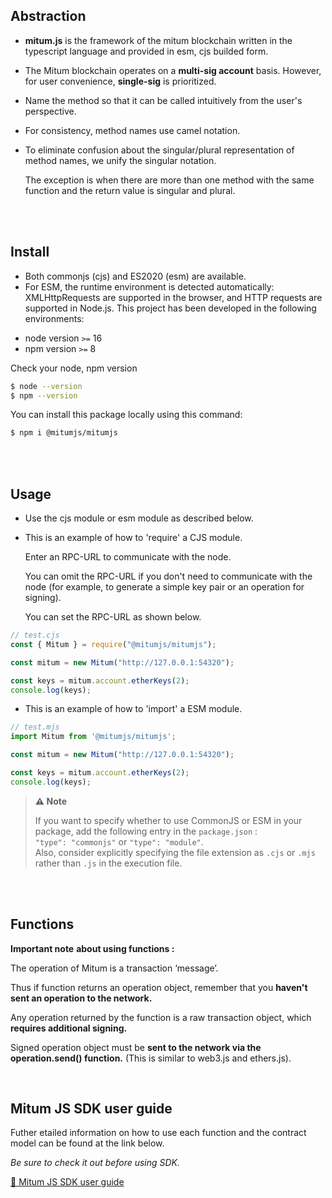 ## Abstraction
- __mitum.js__ is the framework of the mitum blockchain written in the typescript language and provided in esm, cjs builded form.
- The Mitum blockchain operates on a __multi-sig account__ basis. However, for user convenience, __single-sig__ is prioritized.
- Name the method so that it can be called intuitively from the user's perspective.
- For consistency, method names use camel notation.
- To eliminate confusion about the singular/plural representation of method names, we unify the singular notation.
    
    The exception is when there are more than one method with the same function and the return value is singular and plural.
    
</br> 

</br> 

## **Install**    
- Both commonjs (cjs) and ES2020 (esm) are available.
- For ESM, the runtime environment is detected automatically: XMLHttpRequests are supported in the browser, and HTTP requests are supported in Node.js.
This project has been developed in the following environments:
* node version <code>>=</code> 16
* npm version <code>>=</code> 8

Check your node, npm version
```bash
$ node --version
$ npm --version
```

You can install this package locally using this command:

```bash
$ npm i @mitumjs/mitumjs
```

</br> 

</br> 

## Usage
- Use the cjs module or esm module as described below.

- This is an example of how to 'require' a CJS module.
    
    Enter an RPC-URL to communicate with the node.
    
    You can omit the RPC-URL if you don't need to communicate with the node (for example, to generate a simple key pair or an operation for signing).
    
    You can set the RPC-URL as shown below.

```jsx
// test.cjs
const { Mitum } = require("@mitumjs/mitumjs");

const mitum = new Mitum("http://127.0.0.1:54320");

const keys = mitum.account.etherKeys(2);
console.log(keys);
```

- This is an example of how to 'import' a ESM module.

```jsx
// test.mjs
import Mitum from '@mitumjs/mitumjs';

const mitum = new Mitum("http://127.0.0.1:54320");

const keys = mitum.account.etherKeys(2);
console.log(keys);
```

> **⚠️ Note**
> 
> If you want to specify whether to use CommonJS or ESM in your package, add the following entry in the <code>package.json</code> : </br>
> <code>"type": "commonjs"</code> or <code>"type": "module"</code>. <br>
> Also, consider explicitly specifying the file extension as <code>.cjs</code> or <code>.mjs</code> rather than <code>.js</code> in the execution file.</br>

</br>

</br> 

## Functions

**Important note** **about using functions :**

The operation of Mitum is a transaction ‘message’.

Thus if function returns an operation object, remember that you **haven't sent an operation to the network.**

Any operation returned by the function is a raw transaction object, which **requires additional signing.**

Signed operation object must be **sent to the network via the operation.send() function.**
(This is similar to web3.js and ethers.js).

</br> 

## Mitum JS SDK user guide

Futher etailed information on how to use each function and the contract model can be found at the link below.

*Be sure to check it out before using SDK.* 

<a href="https://socialinfratech.gitbook.io/mitum-js-sdk/introduction/installation"> 📖 Mitum JS SDK user guide </a>